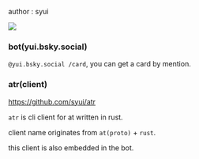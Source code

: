 author : syui

![](https://syui.ai/icon/syui.png)

### bot(yui.bsky.social)

`@yui.bsky.social /card`, you can get a card by mention.

### atr(client)

https://github.com/syui/atr

`atr` is cli client for at written in rust.

client name originates from `at(proto)` + `rust`.

this client is also embedded in the bot.

